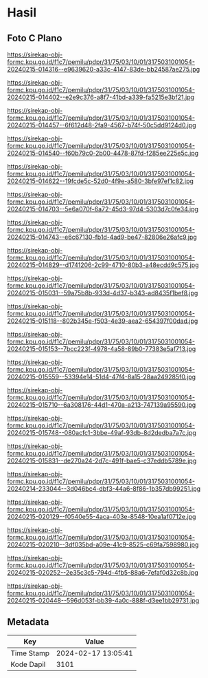 # Hasil

## Foto C Plano

https://sirekap-obj-formc.kpu.go.id/f1c7/pemilu/pdpr/31/75/03/10/01/3175031001054-20240215-014316--e9639620-a33c-4147-83de-bb24587ae275.jpg

https://sirekap-obj-formc.kpu.go.id/f1c7/pemilu/pdpr/31/75/03/10/01/3175031001054-20240215-014402--e2e9c376-a8f7-41bd-a339-fa5215e3bf21.jpg

https://sirekap-obj-formc.kpu.go.id/f1c7/pemilu/pdpr/31/75/03/10/01/3175031001054-20240215-014457--6f612d48-2fa9-4567-b74f-50c5dd9124d0.jpg

https://sirekap-obj-formc.kpu.go.id/f1c7/pemilu/pdpr/31/75/03/10/01/3175031001054-20240215-014540--f60b79c0-2b00-4478-87fd-f285ee225e5c.jpg

https://sirekap-obj-formc.kpu.go.id/f1c7/pemilu/pdpr/31/75/03/10/01/3175031001054-20240215-014622--19fcde5c-52d0-4f9e-a580-3bfe97ef1c82.jpg

https://sirekap-obj-formc.kpu.go.id/f1c7/pemilu/pdpr/31/75/03/10/01/3175031001054-20240215-014703--5e6a070f-6a72-45d3-97d4-5303d7c0fe34.jpg

https://sirekap-obj-formc.kpu.go.id/f1c7/pemilu/pdpr/31/75/03/10/01/3175031001054-20240215-014743--e6c67130-fb1d-4ad9-be47-82806e26afc9.jpg

https://sirekap-obj-formc.kpu.go.id/f1c7/pemilu/pdpr/31/75/03/10/01/3175031001054-20240215-014829--d1741206-2c99-4710-80b3-a48ecdd9c575.jpg

https://sirekap-obj-formc.kpu.go.id/f1c7/pemilu/pdpr/31/75/03/10/01/3175031001054-20240215-015031--59a75b8b-933d-4d37-b343-ad8435f1bef8.jpg

https://sirekap-obj-formc.kpu.go.id/f1c7/pemilu/pdpr/31/75/03/10/01/3175031001054-20240215-015118--802b345e-f503-4e39-aea2-654397f00dad.jpg

https://sirekap-obj-formc.kpu.go.id/f1c7/pemilu/pdpr/31/75/03/10/01/3175031001054-20240215-015153--7bcc223f-4978-4a58-89b0-77383e5af713.jpg

https://sirekap-obj-formc.kpu.go.id/f1c7/pemilu/pdpr/31/75/03/10/01/3175031001054-20240215-015559--53394e14-51d4-47f4-8a15-28aa249285f0.jpg

https://sirekap-obj-formc.kpu.go.id/f1c7/pemilu/pdpr/31/75/03/10/01/3175031001054-20240215-015710--6a308176-44d1-470a-a213-747139a95590.jpg

https://sirekap-obj-formc.kpu.go.id/f1c7/pemilu/pdpr/31/75/03/10/01/3175031001054-20240215-015748--080acfc1-3bbe-49af-93db-8d2dedba7a7c.jpg

https://sirekap-obj-formc.kpu.go.id/f1c7/pemilu/pdpr/31/75/03/10/01/3175031001054-20240215-015831--de270a24-2d7c-491f-bae5-c37eddb5789e.jpg

https://sirekap-obj-formc.kpu.go.id/f1c7/pemilu/pdpr/31/75/03/10/01/3175031001054-20240214-233044--3d046bc4-dbf3-44a6-8f86-1b357db99251.jpg

https://sirekap-obj-formc.kpu.go.id/f1c7/pemilu/pdpr/31/75/03/10/01/3175031001054-20240215-020129--f0540e55-4aca-403e-8548-10ea1af0712e.jpg

https://sirekap-obj-formc.kpu.go.id/f1c7/pemilu/pdpr/31/75/03/10/01/3175031001054-20240215-020210--3df035bd-a09e-41c9-8525-c69fa7598980.jpg

https://sirekap-obj-formc.kpu.go.id/f1c7/pemilu/pdpr/31/75/03/10/01/3175031001054-20240215-020252--2e35c3c5-794d-4fb5-88a6-7efaf0d32c8b.jpg

https://sirekap-obj-formc.kpu.go.id/f1c7/pemilu/pdpr/31/75/03/10/01/3175031001054-20240215-020448--596d053f-bb39-4a0c-888f-d3ee1bb29731.jpg


## Metadata

| Key        | Value               |
| ---------- | ------------------- |
| Time Stamp | 2024-02-17 13:05:41 |
| Kode Dapil | 3101                |



